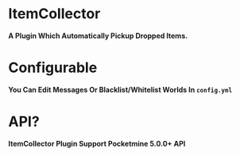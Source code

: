 # ItemCollector
**A Plugin Which Automatically Pickup Dropped Items.**

# Configurable
**You Can Edit Messages Or Blacklist/Whitelist Worlds In `config.yml`**

# API?
**ItemCollector Plugin Support Pocketmine 5.0.0+ API**
